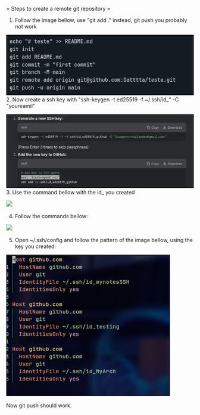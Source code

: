 = Steps to create a remote git repository =

1. Follow the image bellow, use "git add ." instead, git push you probably not work

![](media/step1_follow_git_hub_commands.png)
2. Now create a ssh key with "ssh-keygen -t ed25519 -f ~/.ssh/id_<NameOfYourKey>" -C "youreamil" 
   
![](media/Step2creatingkey.png)
3. Use the command bellow with the id_ you created
 
![](../vimwiki/media/Step3_git.png)

4. Follow the commands bellow:

![](../vimwiki/media/Step4_commands.png)


5. Open ~/.ssh/config and follow the pattern of the image bellow, using the key you created:
 

![](media/Step5_config.png)

Now git push should work.
